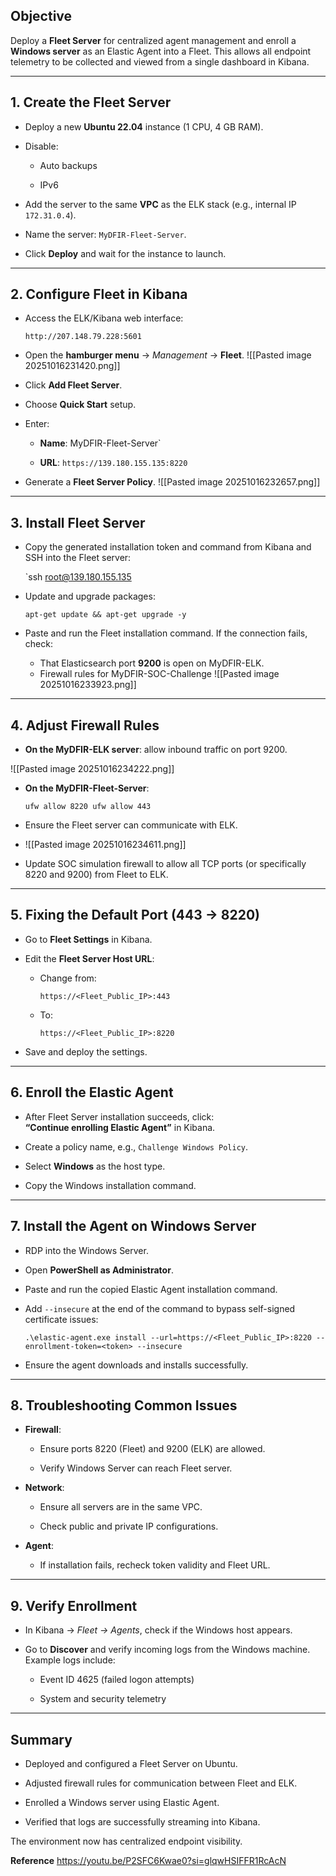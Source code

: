 
## Objective

Deploy a **Fleet Server** for centralized agent management and enroll a **Windows server** as an Elastic Agent into a Fleet.  This allows all endpoint telemetry to be collected and viewed from a single dashboard in Kibana.

---

## 1. Create the Fleet Server

- Deploy a new **Ubuntu 22.04** instance (1 CPU, 4 GB RAM).
    
- Disable:
    - Auto backups
        
    - IPv6
        
- Add the server to the same **VPC** as the ELK stack (e.g., internal IP `172.31.0.4`).
    
- Name the server: `MyDFIR-Fleet-Server`.
    
- Click **Deploy** and wait for the instance to launch.
    

---

## 2. Configure Fleet in Kibana

- Access the ELK/Kibana web interface:
    
    `http://207.148.79.228:5601`
    
- Open the **hamburger menu** → _Management_ → **Fleet**.
![[Pasted image 20251016231420.png]]
    
- Click **Add Fleet Server**.
    
- Choose **Quick Start** setup.
    
- Enter:
    
    - **Name**: MyDFIR-Fleet-Server`
        
    - **URL**: `https://139.180.155.135:8220`
        
- Generate a **Fleet Server Policy**.
    ![[Pasted image 20251016232657.png]]

---

## 3. Install Fleet Server

- Copy the generated installation token and command from Kibana and SSH into the Fleet server:
    
    `ssh root@139.180.155.135
    
- Update and upgrade packages:
    
    `apt-get update && apt-get upgrade -y`
    
- Paste and run the Fleet installation command. If the connection fails, check:
    
    - That Elasticsearch port **9200** is open on MyDFIR-ELK.
    - Firewall rules for MyDFIR-SOC-Challenge
        ![[Pasted image 20251016233923.png]]

---

## 4. Adjust Firewall Rules

- **On the MyDFIR-ELK server**: allow inbound traffic on port 9200.

![[Pasted image 20251016234222.png]]
    
- **On the MyDFIR-Fleet-Server**:
    
    `ufw allow 8220 ufw allow 443`
    
- Ensure the Fleet server can communicate with ELK.
- ![[Pasted image 20251016234611.png]]
    
- Update SOC simulation firewall to allow all TCP ports (or specifically 8220 and 9200) from Fleet to ELK.
    

---

## 5. Fixing the Default Port (443 → 8220)

- Go to **Fleet Settings** in Kibana.
    
- Edit the **Fleet Server Host URL**:
    
    - Change from:
        
        `https://<Fleet_Public_IP>:443`
        
    - To:
        
        `https://<Fleet_Public_IP>:8220`
        
- Save and deploy the settings.
    

---

## 6. Enroll the Elastic Agent

- After Fleet Server installation succeeds, click:  
    **“Continue enrolling Elastic Agent”** in Kibana.
    
- Create a policy name, e.g., `Challenge Windows Policy`.
    
- Select **Windows** as the host type.
    
- Copy the Windows installation command.
    

---

## 7. Install the Agent on Windows Server

- RDP into the Windows Server.
    
- Open **PowerShell as Administrator**.
    
- Paste and run the copied Elastic Agent installation command.
    
- Add `--insecure` at the end of the command to bypass self-signed certificate issues:
    
    `.\elastic-agent.exe install --url=https://<Fleet_Public_IP>:8220 --enrollment-token=<token> --insecure`
    
- Ensure the agent downloads and installs successfully.
    

---

## 8. Troubleshooting Common Issues

- **Firewall**:
    
    - Ensure ports 8220 (Fleet) and 9200 (ELK) are allowed.
        
    - Verify Windows Server can reach Fleet server.
        
- **Network**:
    
    - Ensure all servers are in the same VPC.
        
    - Check public and private IP configurations.
        
- **Agent**:
    
    - If installation fails, recheck token validity and Fleet URL.
        

---

## 9. Verify Enrollment

- In Kibana → _Fleet → Agents_, check if the Windows host appears.
    
- Go to **Discover** and verify incoming logs from the Windows machine.  
    Example logs include:
    
    - Event ID 4625 (failed logon attempts)
        
    - System and security telemetry
        

---

## Summary

- Deployed and configured a Fleet Server on Ubuntu.
    
- Adjusted firewall rules for communication between Fleet and ELK.
    
- Enrolled a Windows server using Elastic Agent.
    
- Verified that logs are successfully streaming into Kibana.
    

The environment now has centralized endpoint visibility.

**Reference**
https://youtu.be/P2SFC6Kwae0?si=glqwHSIFFR1RcAcN